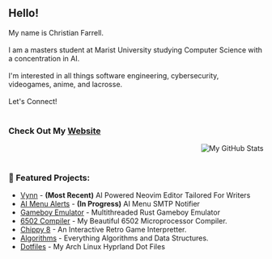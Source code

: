 <h2>Hello!</h2>

My name is Christian Farrell. 
<br /><br />
I am a masters student at Marist University studying Computer Science with a concentration in AI.
<br /><br />
I'm interested in all things software engineering, cybersecurity, videogames, anime, and lacrosse. 
<br /><br />
Let's Connect!
<br /><br />
<h3>Check Out My <a href = "https://cfdefense.github.io/">Website</a></h3>
<img src="https://github-readme-stats.vercel.app/api/top-langs/?username=CFdefense&theme=tokyonight" alt="My GitHub Stats" align="right" style="margin-left: 10px;">
<!--<img src="https://github-readme-streak-stats.herokuapp.com/?user=cfdefense&theme=calm_pink&hide_border=false" alt="Github Stats 2" align="right" style="margin-left: 10px;">-->
<br /><br />

### 📁 Featured Projects:
- [Vynn](https://github.com/CFdefense/Vynn) - **(Most Recent)** AI Powered Neovim Editor Tailored For Writers
- [AI Menu Alerts](https://github.com/CFdefense/MenuAlertsAI) - **(In Progress)** AI Menu SMTP Notifier
- [Gameboy Emulator](https://github.com/CFdefense/GameBoy) - Multithreaded Rust Gameboy Emulator
- [6502 Compiler](https://github.com/CFdefense/CMPT432N-6502-Java-Compiler) - My Beautiful 6502 Microprocessor Compiler.
- [Chippy 8](https://github.com/CFdefense/Chip-8-Emulator) - An Interactive Retro Game Interpretter.
- [Algorithms](https://github.com/CFdefense/CMPT435L) - Everything Algorithms and Data Structures.
- [Dotfiles](https://github.com/CFdefense/dotfiles) - My Arch Linux Hyprland Dot Files
